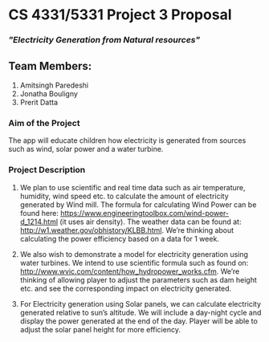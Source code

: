 # CS 4331/5331 Project 3 Proposal
### _"Electricity Generation from Natural resources"_

## Team Members:
1. Amitsingh Paredeshi
2. Jonatha Bouligny
3. Prerit Datta

### Aim of the Project
The app will educate children how electricity is generated from sources such as wind, solar power and a water turbine.


### Project Description
1. We plan to use scientific and real time data such as air temperature, humidity, wind speed etc. to calculate the amount of electricity generated by Wind mill. The formula for calculating Wind Power can be found here: https://www.engineeringtoolbox.com/wind-power-d_1214.html (it uses air density). The weather data can be found at: http://w1.weather.gov/obhistory/KLBB.html. We’re thinking about calculating the power efficiency based on a data for 1 week.
 
2. We also wish to demonstrate a model for electricity generation using water turbines. We intend to use scientific formula such as found on: http://www.wvic.com/content/how_hydropower_works.cfm. We’re thinking of allowing player to adjust the parameters such as dam height etc. and see the corresponding impact on electricity generated.
 
3. For Electricity generation using Solar panels, we can calculate electricity generated relative to sun’s altitude. We will include a day-night cycle and display the power generated at the end of the day. Player will be able to adjust the solar panel height for more efficiency.
